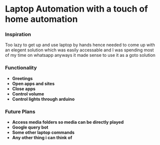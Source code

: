 # Laptop Automation with a touch of home automation

### Inspiration
Too lazy to get up and use laptop by hands hence needed to come up with an elegent solution which was easily accessable and I was spending most of my time on whatsapp anyways it made sense to use it as a goto solution

### Functionality
* **Greetings**
* **Open apps and sites**
* **Close apps**
* **Control volume**
* **Control lights through arduino**

### Future Plans
* **Access media folders so media can be directly played**
* **Google query bot**
* **Some other laptop commands**
* **Any other thing i can think of**